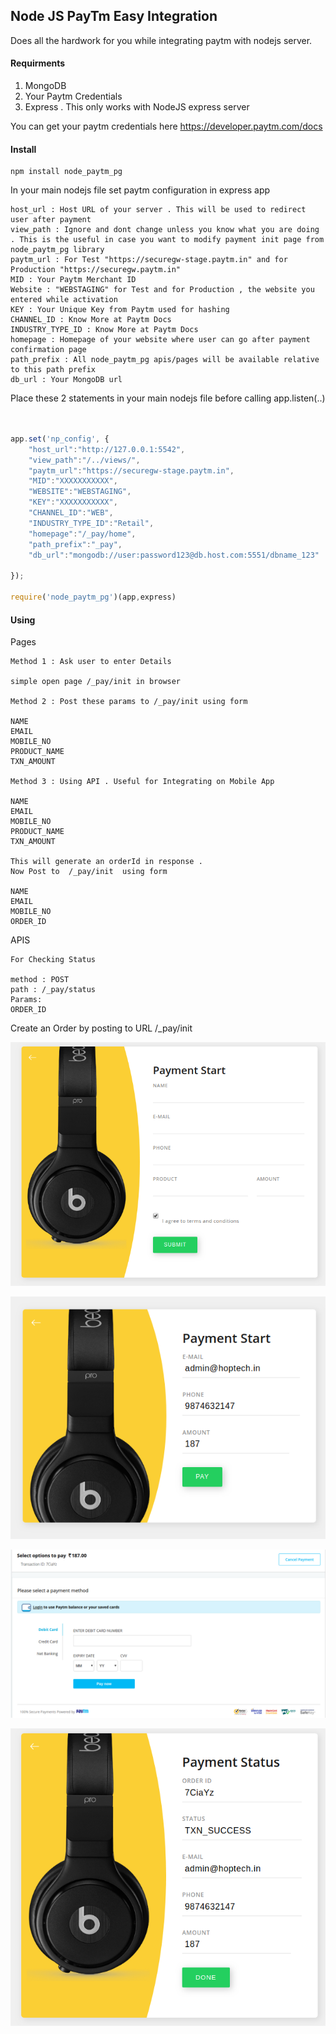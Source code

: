 ## Node JS PayTm Easy Integration

Does all the hardwork for you while integrating paytm with nodejs server. 

#### Requirments

1. MongoDB
2. Your Paytm Credentials 
3. Express . This only works with NodeJS express server

You can get your paytm credentials here
https://developer.paytm.com/docs

#### Install

```code
npm install node_paytm_pg
```

In your main nodejs file set paytm configuration in express app


```code
host_url : Host URL of your server . This will be used to redirect user after payment
view_path : Ignore and dont change unless you know what you are doing . This is the useful in case you want to modify payment init page from node_paytm_pg library
paytm_url : For Test "https://securegw-stage.paytm.in" and for Production "https://securegw.paytm.in"
MID : Your Paytm Merchant ID
Website : "WEBSTAGING" for Test and for Production , the website you entered while activation
KEY : Your Unique Key from Paytm used for hashing 
CHANNEL_ID : Know More at Paytm Docs
INDUSTRY_TYPE_ID : Know More at Paytm Docs
homepage : Homepage of your website where user can go after payment confirmation page
path_prefix : All node_paytm_pg apis/pages will be available relative to this path prefix
db_url : Your MongoDB url

```
Place these 2 statements in your main nodejs file before calling app.listen(..)

```javascript


app.set('np_config', {
    "host_url":"http://127.0.0.1:5542", 
    "view_path":"/../views/",
    "paytm_url":"https://securegw-stage.paytm.in",
    "MID":"XXXXXXXXXXX",
    "WEBSITE":"WEBSTAGING",
    "KEY":"XXXXXXXXXXX",
    "CHANNEL_ID":"WEB", 
    "INDUSTRY_TYPE_ID":"Retail",
    "homepage":"/_pay/home",
    "path_prefix":"_pay",
    "db_url":"mongodb://user:password123@db.host.com:5551/dbname_123"

});

require('node_paytm_pg')(app,express)

```

#### Using 

Pages
```
Method 1 : Ask user to enter Details

simple open page /_pay/init in browser

Method 2 : Post these params to /_pay/init using form

NAME
EMAIL
MOBILE_NO
PRODUCT_NAME
TXN_AMOUNT

Method 3 : Using API . Useful for Integrating on Mobile App

NAME
EMAIL
MOBILE_NO
PRODUCT_NAME
TXN_AMOUNT

This will generate an orderId in response . 
Now Post to  /_pay/init  using form

NAME
EMAIL
MOBILE_NO
ORDER_ID

```
APIS
```
For Checking Status

method : POST
path : /_pay/status
Params:
ORDER_ID

```


Create an Order by posting to URL /_pay/init


![Alt text](public/start.png "Start")

![Alt text](public/start2.png "Start")

![Alt text](public/pay.png "Start")

![Alt text](public/stat.png "Start")

 
